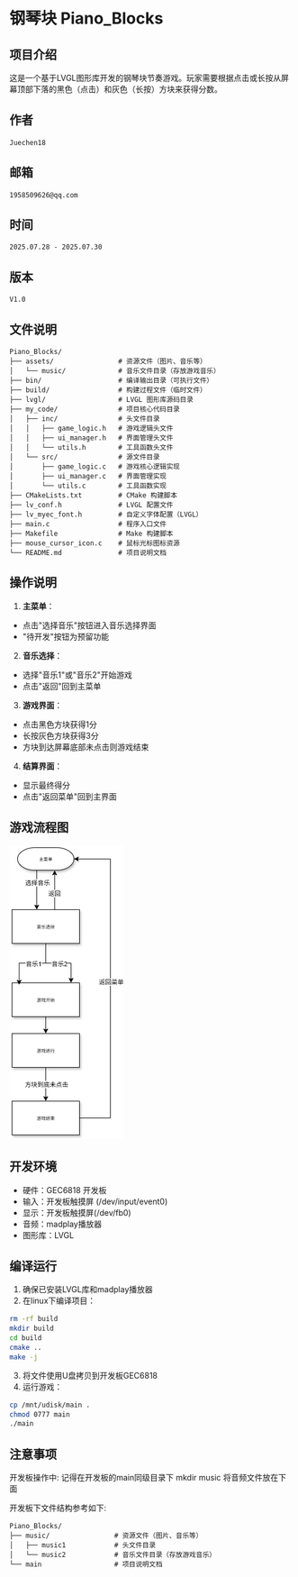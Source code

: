 # 钢琴块 Piano_Blocks

## 项目介绍
这是一个基于LVGL图形库开发的钢琴块节奏游戏。玩家需要根据点击或长按从屏幕顶部下落的黑色（点击）和灰色（长按）方块来获得分数。

## 作者
    Juechen18

## 邮箱
    1958509626@qq.com

## 时间
    2025.07.28 - 2025.07.30

## 版本
    V1.0

## 文件说明

```
Piano_Blocks/
├── assets/                # 资源文件（图片、音乐等）
│   └── music/             # 音乐文件目录（存放游戏音乐）
├── bin/                   # 编译输出目录（可执行文件）
├── build/                 # 构建过程文件（临时文件）
├── lvgl/                  # LVGL 图形库源码目录
├── my_code/               # 项目核心代码目录
│   ├── inc/               # 头文件目录
│   │   ├── game_logic.h   # 游戏逻辑头文件
│   │   ├── ui_manager.h   # 界面管理头文件
│   │   └── utils.h        # 工具函数头文件
│   └── src/               # 源文件目录
│       ├── game_logic.c   # 游戏核心逻辑实现
│       ├── ui_manager.c   # 界面管理实现
│       └── utils.c        # 工具函数实现
├── CMakeLists.txt         # CMake 构建脚本
├── lv_conf.h              # LVGL 配置文件
├── lv_myec_font.h         # 自定义字体配置（LVGL）
├── main.c                 # 程序入口文件
├── Makefile               # Make 构建脚本
├── mouse_cursor_icon.c    # 鼠标光标图标资源
└── README.md              # 项目说明文档
```

## 操作说明
1. **主菜单**：
- 点击"选择音乐"按钮进入音乐选择界面
- "待开发"按钮为预留功能

2. **音乐选择**：
- 选择"音乐1"或"音乐2"开始游戏
- 点击"返回"回到主菜单

3. **游戏界面**：
- 点击黑色方块获得1分
- 长按灰色方块获得3分
- 方块到达屏幕底部未点击则游戏结束

4. **结算界面**：
- 显示最终得分
- 点击"返回菜单"回到主界面

## 游戏流程图

<img src="assets/钢琴块流程图.drawio.png" alt="钢琴块流程图.drawio"  />

## 开发环境
- 硬件：GEC6818 开发板
- 输入：开发板触摸屏 (/dev/input/event0)
- 显示：开发板触摸屏(/dev/fb0)
- 音频：madplay播放器
- 图形库：LVGL

## 编译运行
1. 确保已安装LVGL库和madplay播放器
2. 在linux下编译项目：
```bash
rm -rf build
mkdir build
cd build
cmake ..
make -j
```
3. 将文件使用U盘拷贝到开发板GEC6818
3. 运行游戏：
```bash
cp /mnt/udisk/main .
chmod 0777 main
./main
```
## 注意事项
开发板操作中:
记得在开发板的main同级目录下 mkdir music
将音频文件放在下面

开发板下文件结构参考如下:
```
Piano_Blocks/
├── music/                # 资源文件（图片、音乐等）
│   ├── music1            # 头文件目录
│   └── music2            # 音乐文件目录（存放游戏音乐）
└── main                  # 项目说明文档
```
